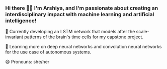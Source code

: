### Hi there 👋🏾  I'm Arshiya, and I'm passionate about creating an interdisciplinary impact with machine learning and artificial intelligence!

<!--
**arshiyaansari/arshiyaansari** is a ✨ _special_ ✨ repository because its `README.md` (this file) appears on your GitHub profile.
-->

🔭 Currently developing an LSTM network that models after the scale-invariant patterns of the brain's time cells for my capstone project.

🌱 Learning more on deep neural networks and convolution neural networks for the use case of autonomous systems. 

😄 Pronouns: she/her



